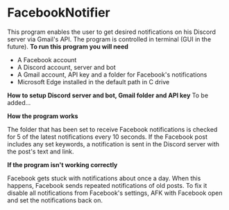 # FacebookNotifier

This program enables the user to get desired notifications on his Discord server via Gmail's API. The program is controlled in terminal (GUI in the future).
**To run this program you will need**

- A Facebook account
- A Discord account, server and bot
- A Gmail account, API key and a folder for Facebook's notifications
- Microsoft Edge installed in the default path in C drive

**How to setup Discord server and bot, Gmail folder and API key**
To be added...

**How the program works**

The folder that has been set to receive Facebook notifications is checked for 5 of the latest notifications every 10 seconds. If the Facebook post includes any set keywords, a notification is sent in the Discord server with the post's text and link.

**If the program isn't working correctly**

Facebook gets stuck with notifications about once a day. When this happens, Facebook sends repeated notifications of old posts. To fix it disable all notifications from Facebook's settings, AFK with Facebook open and set the notifications back on.